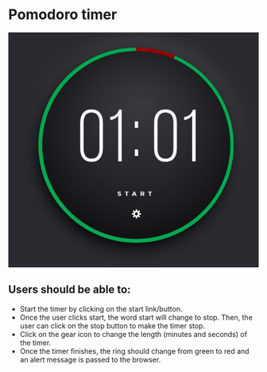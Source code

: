 # Pomodoro timer

![pomodoro-timer](/images/screen.png "pomodoro-timer")


## Users should be able to:

* Start the timer by clicking on the start link/button.
* Once the user clicks start, the word start will change to stop. Then, the user can click on the stop button to make the timer stop.
* Click on the gear icon to change the length (minutes and seconds) of the timer.
* Once the timer finishes, the ring should change from green to red and an alert message is passed to the browser.